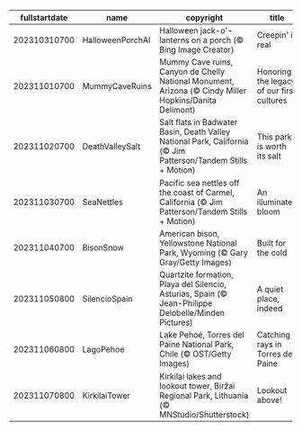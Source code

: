 |fullstartdate|name|copyright|title|image|
|--|--|--|--|--|
202310310700|HalloweenPorchAI|Halloween jack-o'-lanterns on a porch (© Bing Image Creator)|Creepin' it real|![](/en-US/2023/11/202310310700HalloweenPorchAI.jpg)|
202311010700|MummyCaveRuins|Mummy Cave ruins, Canyon de Chelly National Monument, Arizona (© Cindy Miller Hopkins/Danita Delimont)|Honoring the legacy of our first cultures|![](/en-US/2023/11/202311010700MummyCaveRuins.jpg)|
202311020700|DeathValleySalt|Salt flats in Badwater Basin, Death Valley National Park, California (© Jim Patterson/Tandem Stills + Motion)|This park is worth its salt|![](/en-US/2023/11/202311020700DeathValleySalt.jpg)|
202311030700|SeaNettles|Pacific sea nettles off the coast of Carmel, California (© Jim Patterson/Tandem Stills + Motion)|An illuminated bloom|![](/en-US/2023/11/202311030700SeaNettles.jpg)|
202311040700|BisonSnow|American bison, Yellowstone National Park, Wyoming (© Gary Gray/Getty Images)|Built for the cold|![](/en-US/2023/11/202311040700BisonSnow.jpg)|
202311050800|SilencioSpain|Quartzite formation, Playa del Silencio, Asturias, Spain (© Jean-Philippe Delobelle/Minden Pictures)|A quiet place, indeed|![](/en-US/2023/11/202311050800SilencioSpain.jpg)|
202311060800|LagoPehoe|Lake Pehoé, Torres del Paine National Park, Chile (© OST/Getty Images)|Catching rays in Torres del Paine|![](/en-US/2023/11/202311060800LagoPehoe.jpg)|
202311070800|KirkilaiTower|Kirkilai lakes and lookout tower, Biržai Regional Park, Lithuania (© MNStudio/Shutterstock)|Lookout above!|![](/en-US/2023/11/202311070800KirkilaiTower.jpg)|
